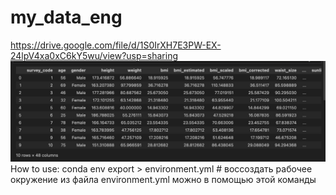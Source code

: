 # my_data_eng
https://drive.google.com/file/d/1S0IrXH7E3PW-EX-24lpV4xa0xC6kY5wu/view?usp=sharing
![alt text](image-1.png)
How to use:
conda env export > environment.yml  # воссоздать рабочее окружение из файла environment.yml можно в помощью этой команды